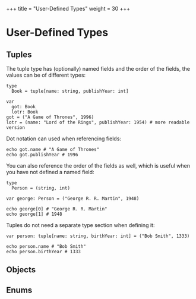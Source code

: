 +++
title = "User-Defined Types"
weight = 30
+++

# User-Defined Types

## Tuples

The tuple type has (optionally) named fields and the order of the fields, the values can be of different types:

```
type
  Book = tuple[name: string, publishYear: int]

var
  got: Book
  lotr: Book
got = ("A Game of Thrones", 1996)
lotr = (name: "Lord of the Rings", publishYear: 1954) # more readable version
```

Dot notation can used when referencing fields:

```
echo got.name # "A Game of Thrones"
echo got.publishYear # 1996
```

You can also reference the order of the fields as well, which is useful when you have not defined a named field:

```
type
  Person = (string, int)

var george: Person = ("George R. R. Martin", 1948)

echo george[0] # "George R. R. Martin"
echo george[1] # 1948
```

Tuples do not need a separate type section when defining it:

```
var person: tuple[name: string, birthYear: int] = ("Bob Smith", 1333)

echo person.name # "Bob Smith"
echo person.birthYear # 1333
```

## Objects

## Enums

```

```

```

```
